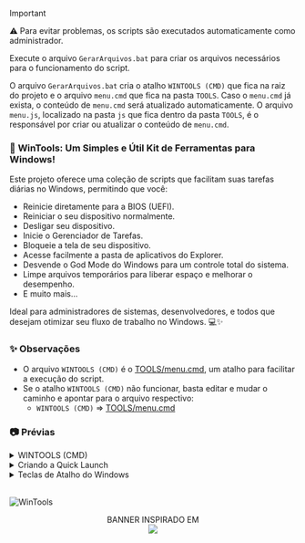 > [!IMPORTANT]
> ⚠️ Para evitar problemas, os scripts são executados automaticamente como administrador.
> 
> Execute o arquivo `GerarArquivos.bat` para criar os arquivos necessários para o funcionamento do script.
> 
> O arquivo `GerarArquivos.bat` cria o atalho `WINTOOLS (CMD)` que fica na raiz do projeto e o arquivo `menu.cmd` que fica na pasta `TOOLS`. Caso o `menu.cmd` já exista, o conteúdo de `menu.cmd` será atualizado automaticamente. O arquivo `menu.js`, localizado na pasta `js` que fica dentro da pasta `TOOLS`, é o responsável por criar ou atualizar o conteúdo de `menu.cmd`.


### 🚀 **WinTools: Um Simples e Útil Kit de Ferramentas para Windows!**

Este projeto oferece uma coleção de scripts que facilitam suas tarefas diárias no Windows, permitindo que você:

- Reinicie diretamente para a BIOS (UEFI).
- Reiniciar o seu dispositivo normalmente.
- Desligar seu dispositivo.
- Inicie o Gerenciador de Tarefas.
- Bloqueie a tela de seu dispositivo.
- Acesse facilmente a pasta de aplicativos do Explorer.
- Desvende o God Mode do Windows para um controle total do sistema.
- Limpe arquivos temporários para liberar espaço e melhorar o desempenho.
- E muito mais...

Ideal para administradores de sistemas, desenvolvedores, e todos que desejam otimizar seu fluxo de trabalho no Windows. 💻✨

### ✨ Observações
- O arquivo `WINTOOLS (CMD)` é o [TOOLS/menu.cmd](TOOLS/menu.cmd), um atalho para facilitar a execução do script.
- Se o atalho `WINTOOLS (CMD)` não funcionar, basta editar e mudar o caminho e apontar para o arquivo respectivo:
  - `WINTOOLS (CMD)` => [TOOLS/menu.cmd](TOOLS/menu.cmd)


### 📷 Prévias

<details>
<summary>WINTOOLS (CMD)</summary>
<img src="TOOLS/img/wintools_cmd.png" alt="WinTools CMD"/>
</details>

<details>
<summary>Criando a Quick Launch</summary>
<img src="TOOLS/img/create_quicklaunch.gif" alt="Criando a Quick Launch"/>
</details>

<details>
<summary>Teclas de Atalho do Windows</summary>

#### Atalhos com Tecla Win

| **Função**                                   | **Tecla de Atalho**               |
|----------------------------------------------|-----------------------------------|
| **Mostrar área de trabalho**                 | Win + D                           |
| **Minimizar todas as janelas**               | Win + M                           |
| **Restaurar janelas minimizadas**            | Win + Shift + M                   |
| **Redimensionar e mover janelas**            | Win + Setas (↑ ↓ ← →)             |
| **Bloquear o computador**                    | Win + L                           |
| **Abrir o Explorador de Arquivos**           | Win + E                           |
| **Abrir Configurações**                      | Win + I                           |
| **Abrir a busca**                            | Win + S                           |
| **Capturar a tela inteira e salvar como arquivo** | Win + PrtScn                 |
| **Capturar uma parte da tela**               | Win + Shift + S                   |
| **Reiniciar a placa gráfica**                | Win + Ctrl + Shift + B            |
| **Abrir a Central de Ações**                 | Win + A                           |
| **Abrir a Barra de Notificações**            | Win + N                           |
| **Abrir a Visão de Tarefas**                 | Win + Tab                         |
| **Mostrar ou esconder a Barra de Tarefas**   | Win + T                           |
| **Maximizar a janela**                       | Win + Setas (↑)                   |
| **Minimizar a janela**                       | Win + Setas (↓)                   |
| **Restaurar janela maximizada**              | Win + Setas (↓)                   |
| **Mover janela para a metade esquerda**      | Win + Setas (←)                   |
| **Mover janela para a metade direita**       | Win + Setas (→)                   |
| **Criar uma nova Área de Trabalho**          | Win + Ctrl + D                    |
| **Fechar a Área de Trabalho atual**          | Win + Ctrl + F4                   |
| **Alternar entre Áreas de Trabalho**         | Win + Ctrl + Setas (← →)          |
| **Abrir Cortana (por voz)**                  | Win + C                           |
| **Abrir o Hub de Feedback**                  | Win + F                           |
| **Abrir a Conexão de Projeção**              | Win + K                           |
| **Acessar a área de transferência**          | Win + V                           |
| **Desbloquear o narrador**                   | Win + Ctrl + Enter                |

#### Outros Atalhos

| **Função**                                   | **Tecla de Atalho**               |
|----------------------------------------------|-----------------------------------|
| **Copiar**                                   | Ctrl + C                          |
| **Colar**                                    | Ctrl + V                          |
| **Recortar**                                 | Ctrl + X                          |
| **Desfazer**                                 | Ctrl + Z                          |
| **Selecionar tudo**                          | Ctrl + A                          |
| **Alternar entre janelas abertas**           | Alt + Tab                         |
| **Fechar a janela ativa**                    | Alt + F4                          |
| **Abrir o Gerenciador de Tarefas**           | Ctrl + Shift + Esc                |
| **Abrir o Menu Iniciar**                     | Ctrl + Esc ou Win                 |
| **Selecionar a barra de endereços**          | Ctrl + L                          |
| **Exibir histórico de comandos**             | F7                                |
| **Abrir Busca de arquivo ou pasta**          | F3                                |

</details>

<br>

![WinTools](https://i.imgur.com/I8HpeHd.jpeg)

<div align="center">
BANNER INSPIRADO EM
<br>
<a href="https://store.steampowered.com/app/1507580/Enigma_do_Medo" >
  <img src="https://i.imgur.com/Gbyx94i.png" width="180">
</a>
